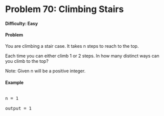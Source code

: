 # Problem 70: Climbing Stairs


#### Difficulty: Easy

#### Problem

You are climbing a stair case. It takes n steps to reach to the top.

Each time you can either climb 1 or 2 steps. In how many distinct ways can you
climb to the top?

Note: Given n will be a positive integer.
#### Example

<pre>

n = 1

output = 1

</pre>

